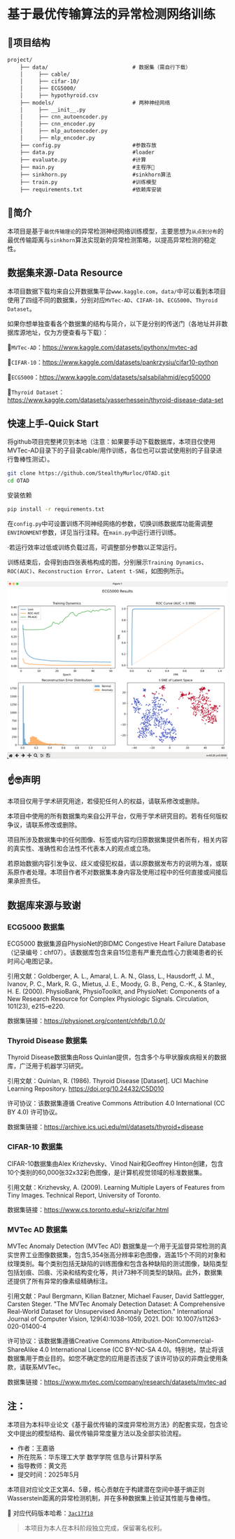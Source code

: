 # 基于最优传输算法的异常检测网络训练


## 📒项目结构

```
project/
    ├── data/                           # 数据集（需自行下载）
    │     ├── cable/
    │     ├── cifar-10/
    │     ├── ECG5000/
    │     ├── hypothyroid.csv
    ├── models/                         # 两种神经网络
    │     ├── __init__.py
    │     ├── cnn_autoencoder.py
    │     ├── cnn_encoder.py
    │     ├── mlp_autoencoder.py
    │     ├── mlp_encoder.py
    ├── config.py                       #参数存放
    ├── data.py                         #loader
    ├── evaluate.py                     #计算
    ├── main.py                         #主程序👏
    ├── sinkhorn.py                     #sinkhorn算法
    ├── train.py                        #训练模型
    ├── requirements.txt                #依赖库安装
```

## 👐简介

本项目是基于`最优传输理论`的异常检测神经网络训练模型，主要思想为`从点到分布`的最优传输距离与`sinkhorn`算法实现新的异常检测策略，以提高异常检测的稳定性。


## 数据集来源-Data Resource

本项目数据下载均来自公开数据集平台`www.kaggle.com`，`data/`中可以看到本项目使用了四组不同的数据集，分别对应`MVTec-AD`、`CIFAR-10`、`ECG5000`、`Thyroid Dataset`。

如果你想单独查看各个数据集的结构与简介，以下是分别的传送门（各地址并非数据库源地址，仅为方便查看与下载）：

🚀`MVTec-AD`：https://www.kaggle.com/datasets/ipythonx/mvtec-ad

🚀`CIFAR-10`：https://www.kaggle.com/datasets/pankrzysiu/cifar10-python

🚀`ECG5000`：https://www.kaggle.com/datasets/salsabilahmid/ecg50000

🚀`Thyroid Dataset`：https://www.kaggle.com/datasets/yasserhessein/thyroid-disease-data-set


## 快速上手-Quick Start
将github项目完整拷贝到本地（注意：如果要手动下载数据库，本项目仅使用MVTec-AD目录下的子目录cable/用作训练，各位也可以尝试使用别的子目录进行鲁棒性测试）。

```bash
git clone https://github.com/StealthyMurloc/OTAD.git
cd OTAD
```

安装依赖

```bash
pip install -r requirements.txt
```

在`config.py`中可设置训练不同神经网络的参数，切换训练数据库功能需调整`ENVIRONMENT`参数，详见当行注释。在`main.py`中运行进行训练。

·若运行效率过低或训练负载过高，可调整部分参数以正常运行。


训练结束后，会得到由四张表格构成的图，分别展示`Training Dynamics`、`ROC(AUC)`、`Reconstruction Error`、`Latent t-SNE`，如图例所示。

![img.png](img.png)

## ☝️🤓声明
本项目仅用于学术研究用途，若侵犯任何人的权益，请联系修改或删除。

本项目中使用的所有数据集均来自公开平台，仅用于学术研究目的。若有任何版权争议，请联系修改或删除。

项目所涉及数据集中的任何图像、标签或内容均归原数据集提供者所有，相关内容的真实性、准确性和合法性不代表本人的观点或立场。

若原始数据内容引发争议、歧义或侵犯权益，请以原数据发布方的说明为准，或联系原作者处理。本项目作者不对数据集本身内容及使用过程中的任何直接或间接后果承担责任。
## 数据库来源与致谢
### ECG5000 数据集
ECG5000 数据集源自PhysioNet的BIDMC Congestive Heart Failure Database（记录编号：chf07）。该数据库包含来自15位患有严重充血性心力衰竭患者的长时间心电图记录。

引用文献：Goldberger, A. L., Amaral, L. A. N., Glass, L., Hausdorff, J. M., Ivanov, P. C., Mark, R. G., Mietus, J. E., Moody, G. B., Peng, C.-K., & Stanley, H. E. (2000). PhysioBank, PhysioToolkit, and PhysioNet: Components of a New Research Resource for Complex Physiologic Signals. Circulation, 101(23), e215–e220.

数据集链接：https://physionet.org/content/chfdb/1.0.0/

### Thyroid Disease 数据集
Thyroid Disease数据集由Ross Quinlan提供，包含多个与甲状腺疾病相关的数据库，广泛用于机器学习研究。

引用文献：Quinlan, R. (1986). Thyroid Disease [Dataset]. UCI Machine Learning Repository. https://doi.org/10.24432/C5D010

许可协议：该数据集遵循 Creative Commons Attribution 4.0 International (CC BY 4.0) 许可协议。

数据集链接：https://archive.ics.uci.edu/ml/datasets/thyroid+disease

### CIFAR-10 数据集
CIFAR-10数据集由Alex Krizhevsky、Vinod Nair和Geoffrey Hinton创建，包含10个类别的60,000张32x32彩色图像，是计算机视觉领域的标准数据集。

引用文献：Krizhevsky, A. (2009). Learning Multiple Layers of Features from Tiny Images. Technical Report, University of Toronto.

数据集链接：https://www.cs.toronto.edu/~kriz/cifar.html

### MVTec AD 数据集
MVTec Anomaly Detection (MVTec AD) 数据集是一个用于无监督异常检测的真实世界工业图像数据集，包含5,354张高分辨率彩色图像，涵盖15个不同的对象和纹理类别。每个类别包括无缺陷的训练图像和包含各种缺陷的测试图像，缺陷类型包括划痕、凹痕、污染和结构变化等，共计73种不同类型的缺陷。此外，数据集还提供了所有异常的像素级精确标注。

引用文献：Paul Bergmann, Kilian Batzner, Michael Fauser, David Sattlegger, Carsten Steger. "The MVTec Anomaly Detection Dataset: A Comprehensive Real-World Dataset for Unsupervised Anomaly Detection." International Journal of Computer Vision, 129(4):1038–1059, 2021. DOI: 10.1007/s11263-020-01400-4

许可协议：该数据集遵循Creative Commons Attribution-NonCommercial-ShareAlike 4.0 International License (CC BY-NC-SA 4.0)。特别地，禁止将该数据集用于商业目的。如您不确定您的应用是否违反了该许可协议的非商业使用条款，请联系MVTec。

数据集链接：https://www.mvtec.com/company/research/datasets/mvtec-ad

## 注：

本项目为本科毕业论文《基于最优传输的深度异常检测方法》的配套实现，包含论文中提出的模型结构、最优传输异常度量方法以及全部实验流程。

- 作者：王嘉骆  
- 所在院系：华东理工大学 数学学院 信息与计算科学系  
- 指导教师：黄文亮
- 提交时间：2025年5月  

本项目对应论文正文第4、5章，核心贡献在于构建潜在空间中基于熵正则Wasserstein距离的异常检测机制，并在多种数据集上验证其性能与鲁棒性。

📌 对应代码版本哈希：[`3ac17f18`](https://github.com/StealthyMurloc/OTAD/commit/3ac17f18dffcb66e8adfd8a302438e4eb31dc028)

> 本项目为本人在本科阶段独立完成，保留署名权利。

